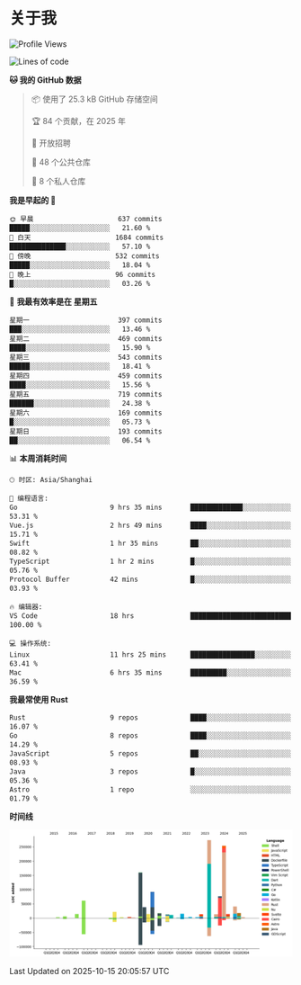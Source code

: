 # 关于我

<!--START_SECTION:waka-->
![Profile Views](http://img.shields.io/badge/%E4%B8%AA%E4%BA%BA%E8%B5%84%E6%96%99%E8%A7%82%E7%9C%8B%E6%AC%A1%E6%95%B0-0-blue)

![Lines of code](https://img.shields.io/badge/%E4%BB%8E%E3%80%8CHello%20World%E3%80%8D%E8%B5%B7%E6%88%91%E5%B7%B2%E7%BB%8F%E5%86%99%E4%BA%86-1.2%20million%20%E8%A1%8C%E4%BB%A3%E7%A0%81-blue)

**🐱 我的 GitHub 数据** 

> 📦  使用了 25.3 kB GitHub 存储空间 
 > 
> 🏆 84 个贡献，在 2025 年
 > 
> 💼 开放招聘
 > 
> 📜 48 个公共仓库 
 > 
> 🔑 8 个私人仓库 
 > 
**我是早起的 🐤** 

```text
🌞 早晨                     637 commits         █████░░░░░░░░░░░░░░░░░░░░   21.60 % 
🌆 白天                     1684 commits        ██████████████░░░░░░░░░░░   57.10 % 
🌃 傍晚                     532 commits         █████░░░░░░░░░░░░░░░░░░░░   18.04 % 
🌙 晚上                     96 commits          █░░░░░░░░░░░░░░░░░░░░░░░░   03.26 % 
```
📅 **我最有效率是在 星期五** 

```text
星期一                      397 commits         ███░░░░░░░░░░░░░░░░░░░░░░   13.46 % 
星期二                      469 commits         ████░░░░░░░░░░░░░░░░░░░░░   15.90 % 
星期三                      543 commits         █████░░░░░░░░░░░░░░░░░░░░   18.41 % 
星期四                      459 commits         ████░░░░░░░░░░░░░░░░░░░░░   15.56 % 
星期五                      719 commits         ██████░░░░░░░░░░░░░░░░░░░   24.38 % 
星期六                      169 commits         █░░░░░░░░░░░░░░░░░░░░░░░░   05.73 % 
星期日                      193 commits         ██░░░░░░░░░░░░░░░░░░░░░░░   06.54 % 
```


📊 **本周消耗时间** 

```text
🕑︎ 时区: Asia/Shanghai

💬 编程语言: 
Go                       9 hrs 35 mins       █████████████░░░░░░░░░░░░   53.31 % 
Vue.js                   2 hrs 49 mins       ████░░░░░░░░░░░░░░░░░░░░░   15.71 % 
Swift                    1 hr 35 mins        ██░░░░░░░░░░░░░░░░░░░░░░░   08.82 % 
TypeScript               1 hr 2 mins         █░░░░░░░░░░░░░░░░░░░░░░░░   05.76 % 
Protocol Buffer          42 mins             █░░░░░░░░░░░░░░░░░░░░░░░░   03.93 % 

🔥 编辑器: 
VS Code                  18 hrs              █████████████████████████   100.00 % 

💻 操作系统: 
Linux                    11 hrs 25 mins      ████████████████░░░░░░░░░   63.41 % 
Mac                      6 hrs 35 mins       █████████░░░░░░░░░░░░░░░░   36.59 % 
```

**我最常使用 Rust** 

```text
Rust                     9 repos             ████░░░░░░░░░░░░░░░░░░░░░   16.07 % 
Go                       8 repos             ████░░░░░░░░░░░░░░░░░░░░░   14.29 % 
JavaScript               5 repos             ██░░░░░░░░░░░░░░░░░░░░░░░   08.93 % 
Java                     3 repos             █░░░░░░░░░░░░░░░░░░░░░░░░   05.36 % 
Astro                    1 repo              ░░░░░░░░░░░░░░░░░░░░░░░░░   01.79 % 
```



**时间线**

![Lines of Code chart](https://raw.githubusercontent.com/catusax/catusax/master/assets/bar_graph.png)


 Last Updated on 2025-10-15 20:05:57 UTC
<!--END_SECTION:waka-->
